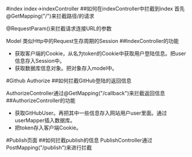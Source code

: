﻿#index
index->indexController
##如何在indexController中拦截到index
首先@GetMapping("/")来拦截路径/的请求

@RequestParam()来拦截请求连接URL的参数

Model 类似Http中的Request生存周期的Session
##IndexController的功能
- 获取客户端的Cookie，从名为token的Cookie中获取用户登陆信息。把user信息存入Session中。
- 获取数据库信息对象。把对象存入model中。

#Github Authorize
##如何拦截GitHub登陆的返回信息

AuthorizeController通过@GetMapping("/callback")来拦截返回信息
##AuthorizeController的功能
- 获取GitHubUser。再把其中一些信息存入网站用户user里面。通过userMapper插入数据库。
- 把token存入客户端Cookie。

#Publish页面
##如何拦截publish的信息
PublishController通过PostMapping("/publish")来进行拦截



